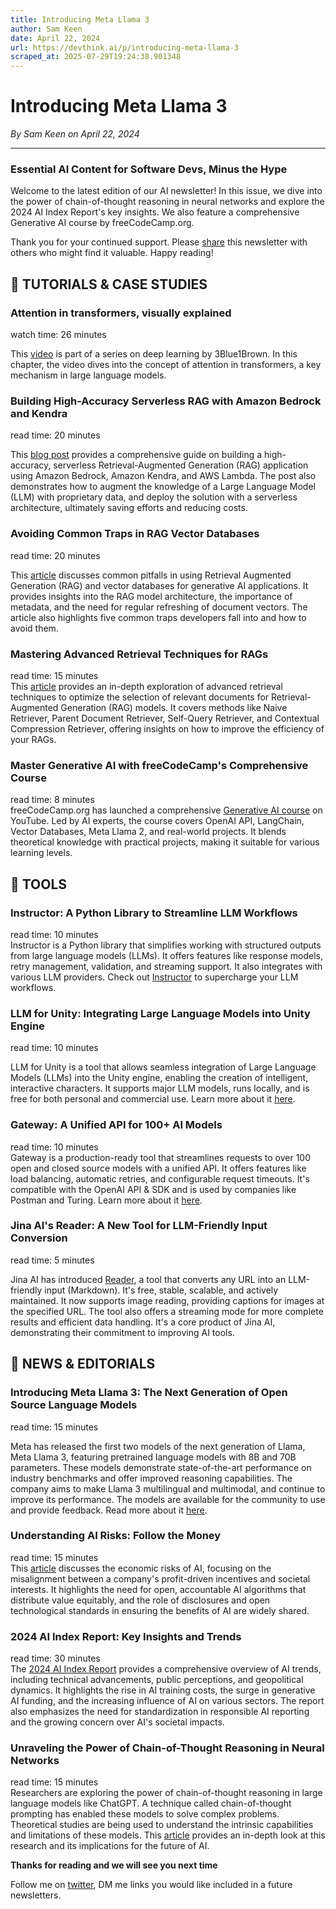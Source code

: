 ```yaml
---
title: Introducing Meta Llama 3
author: Sam Keen
date: April 22, 2024
url: https://devthink.ai/p/introducing-meta-llama-3
scraped_at: 2025-07-29T19:24:38.901348
---
```


# Introducing Meta Llama 3

*By Sam Keen on April 22, 2024*

---

### **Essential AI Content for Software Devs,** **Minus the Hype**

Welcome to the latest edition of our AI newsletter! In this issue, we dive into the power of chain-of-thought reasoning in neural networks and explore the 2024 AI Index Report's key insights. We also feature a comprehensive Generative AI course by freeCodeCamp.org.

Thank you for your continued support. Please [share]("https://devthinkai.beehiiv.com/") this newsletter with others who might find it valuable. Happy reading!



## 📖 **TUTORIALS & CASE STUDIES**

### Attention in transformers, visually explained

watch time: 26 minutes



This [video]("https://youtu.be/eMlx5fFNoYc") is part of a series on deep learning by 3Blue1Brown. In this chapter, the video dives into the concept of attention in transformers, a key mechanism in large language models.

### Building High-Accuracy Serverless RAG with Amazon Bedrock and Kendra

read time: 20 minutes



This [blog post]("https://medium.com/@zekaouinoureddine/how-to-build-high-accuracy-serverless-rag-using-amazon-bedrock-and-kendra-on-aws-9ec9681e4e9b") provides a comprehensive guide on building a high-accuracy, serverless Retrieval-Augmented Generation (RAG) application using Amazon Bedrock, Amazon Kendra, and AWS Lambda. The post also demonstrates how to augment the knowledge of a Large Language Model (LLM) with proprietary data, and deploy the solution with a serverless architecture, ultimately saving efforts and reducing costs.

### Avoiding Common Traps in RAG Vector Databases

read time: 20 minutes



This [article]("https://vectorize.io/rag-vector-database-traps/") discusses common pitfalls in using Retrieval Augmented Generation (RAG) and vector databases for generative AI applications. It provides insights into the RAG model architecture, the importance of metadata, and the need for regular refreshing of document vectors. The article also highlights five common traps developers fall into and how to avoid them.

### Mastering Advanced Retrieval Techniques for RAGs

read time: 15 minutes  
This [article]("https://towardsdatascience.com/advanced-retriever-techniques-to-improve-your-rags-1fac2b86dd61") provides an in-depth exploration of advanced retrieval techniques to optimize the selection of relevant documents for Retrieval-Augmented Generation (RAG) models. It covers methods like Naive Retriever, Parent Document Retriever, Self-Query Retriever, and Contextual Compression Retriever, offering insights on how to improve the efficiency of your RAGs.

### Master Generative AI with freeCodeCamp's Comprehensive Course

read time: 8 minutes  
freeCodeCamp.org has launched a comprehensive [Generative AI course]("https://www.freecodecamp.org/news/learn-generative-ai-in/") on YouTube. Led by AI experts, the course covers OpenAI API, LangChain, Vector Databases, Meta Llama 2, and real-world projects. It blends theoretical knowledge with practical projects, making it suitable for various learning levels.

##

## 🧰 **TOOLS**

### Instructor: A Python Library to Streamline LLM Workflows

read time: 10 minutes  
Instructor is a Python library that simplifies working with structured outputs from large language models (LLMs). It offers features like response models, retry management, validation, and streaming support. It also integrates with various LLM providers. Check out [Instructor]("https://github.com/jxnl/instructor") to supercharge your LLM workflows.

### LLM for Unity: Integrating Large Language Models into Unity Engine

read time: 10 minutes



LLM for Unity is a tool that allows seamless integration of Large Language Models (LLMs) into the Unity engine, enabling the creation of intelligent, interactive characters. It supports major LLM models, runs locally, and is free for both personal and commercial use. Learn more about it [here]("https://github.com/undreamai/LLMUnity").

### Gateway: A Unified API for 100+ AI Models

read time: 10 minutes  
Gateway is a production-ready tool that streamlines requests to over 100 open and closed source models with a unified API. It offers features like load balancing, automatic retries, and configurable request timeouts. It's compatible with the OpenAI API & SDK and is used by companies like Postman and Turing. Learn more about it [here]("https://github.com/Portkey-AI/gateway").

### Jina AI's Reader: A New Tool for LLM-Friendly Input Conversion

read time: 5 minutes



Jina AI has introduced [Reader]("https://github.com/jina-ai/reader"), a tool that converts any URL into an LLM-friendly input (Markdown). It's free, stable, scalable, and actively maintained. It now supports image reading, providing captions for images at the specified URL. The tool also offers a streaming mode for more complete results and efficient data handling. It's a core product of Jina AI, demonstrating their commitment to improving AI tools.

## 📰 **NEWS & EDITORIALS**

### Introducing Meta Llama 3: The Next Generation of Open Source Language Models

read time: 15 minutes



Meta has released the first two models of the next generation of Llama, Meta Llama 3, featuring pretrained language models with 8B and 70B parameters. These models demonstrate state-of-the-art performance on industry benchmarks and offer improved reasoning capabilities. The company aims to make Llama 3 multilingual and multimodal, and continue to improve its performance. The models are available for the community to use and provide feedback. Read more about it [here]("https://ai.meta.com/blog/meta-llama-3/").

### Understanding AI Risks: Follow the Money

read time: 15 minutes  
This [article]("https://theconversation.com/to-understand-the-risks-posed-by-ai-follow-the-money-225872") discusses the economic risks of AI, focusing on the misalignment between a company's profit-driven incentives and societal interests. It highlights the need for open, accountable AI algorithms that distribute value equitably, and the role of disclosures and open technological standards in ensuring the benefits of AI are widely shared.

### 2024 AI Index Report: Key Insights and Trends

read time: 30 minutes  
The [2024 AI Index Report]("https://aiindex.stanford.edu/report/") provides a comprehensive overview of AI trends, including technical advancements, public perceptions, and geopolitical dynamics. It highlights the rise in AI training costs, the surge in generative AI funding, and the increasing influence of AI on various sectors. The report also emphasizes the need for standardization in responsible AI reporting and the growing concern over AI's societal impacts.

### Unraveling the Power of Chain-of-Thought Reasoning in Neural Networks

read time: 15 minutes  
Researchers are exploring the power of chain-of-thought reasoning in large language models like ChatGPT. A technique called chain-of-thought prompting has enabled these models to solve complex problems. Theoretical studies are being used to understand the intrinsic capabilities and limitations of these models. This [article]("https://www.quantamagazine.org/how-chain-of-thought-reasoning-helps-neural-networks-compute-20240321/") provides an in-depth look at this research and its implications for the future of AI.

**Thanks for reading and we will see you next time**

Follow me on [twitter]("https://twitter.com/devthinkai"), DM me links you would like included in a future newsletters.
